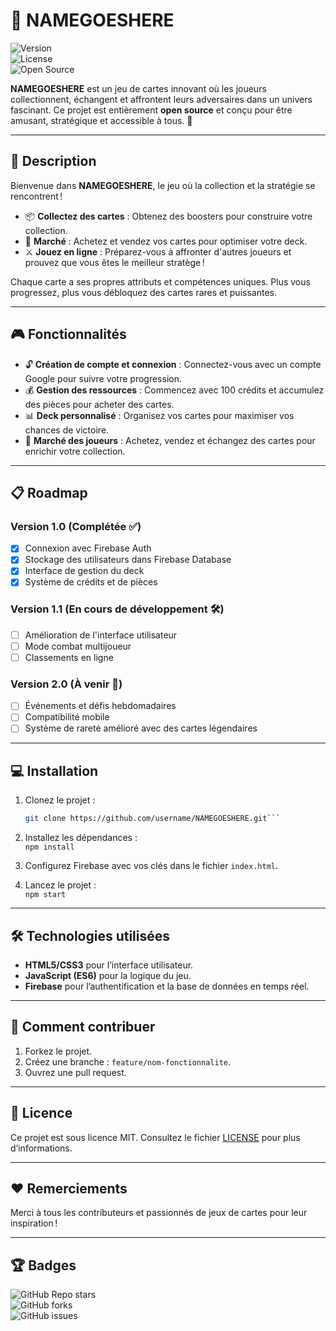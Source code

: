 # 🎴 **NAMEGOESHERE**  
![Version](https://img.shields.io/badge/version-1.0.0-blue)  
![License](https://img.shields.io/badge/license-MIT-green)  
![Open Source](https://img.shields.io/badge/open--source-yes-brightgreen)  

**NAMEGOESHERE** est un jeu de cartes innovant où les joueurs collectionnent, échangent et affrontent leurs adversaires dans un univers fascinant. Ce projet est entièrement **open source** et conçu pour être amusant, stratégique et accessible à tous. 🚀

---

## 📖 **Description**
Bienvenue dans **NAMEGOESHERE**, le jeu où la collection et la stratégie se rencontrent !  
- 📦 **Collectez des cartes** : Obtenez des boosters pour construire votre collection.  
- 🏪 **Marché** : Achetez et vendez vos cartes pour optimiser votre deck.  
- ⚔️ **Jouez en ligne** : Préparez-vous à affronter d'autres joueurs et prouvez que vous êtes le meilleur stratège !  

Chaque carte a ses propres attributs et compétences uniques. Plus vous progressez, plus vous débloquez des cartes rares et puissantes.

---

## 🎮 **Fonctionnalités**  
- 🔓 **Création de compte et connexion** : Connectez-vous avec un compte Google pour suivre votre progression.
- 💰 **Gestion des ressources** : Commencez avec 100 crédits et accumulez des pièces pour acheter des cartes.
- 📊 **Deck personnalisé** : Organisez vos cartes pour maximiser vos chances de victoire.
- 🛒 **Marché des joueurs** : Achetez, vendez et échangez des cartes pour enrichir votre collection.

---

## 📋 **Roadmap**
### **Version 1.0** (Complétée ✅)
- [x] Connexion avec Firebase Auth
- [x] Stockage des utilisateurs dans Firebase Database
- [x] Interface de gestion du deck
- [x] Système de crédits et de pièces

### **Version 1.1** (En cours de développement 🛠️)
- [ ] Amélioration de l'interface utilisateur
- [ ] Mode combat multijoueur
- [ ] Classements en ligne

### **Version 2.0** (À venir 🚀)
- [ ] Événements et défis hebdomadaires
- [ ] Compatibilité mobile
- [ ] Système de rareté amélioré avec des cartes légendaires

---

## 💻 **Installation**
1. Clonez le projet :
   ```bash
   git clone https://github.com/username/NAMEGOESHERE.git```
2. Installez les dépendances :  
    ```npm install``` 

3. Configurez Firebase avec vos clés dans le fichier `index.html`.  

4. Lancez le projet :  
    ```npm start  ``` 

---

## 🛠️ **Technologies utilisées**
- **HTML5/CSS3** pour l’interface utilisateur.  
- **JavaScript (ES6)** pour la logique du jeu.  
- **Firebase** pour l’authentification et la base de données en temps réel.  

---


## 🧩 **Comment contribuer**
1. Forkez le projet.
2. Créez une branche : `feature/nom-fonctionnalite`.  
3. Ouvrez une pull request.  

---

## 📄 **Licence**
Ce projet est sous licence MIT. Consultez le fichier [LICENSE](LICENSE) pour plus d’informations.

---

## ❤️ **Remerciements**
Merci à tous les contributeurs et passionnés de jeux de cartes pour leur inspiration !

---

## 🏆 **Badges**
![GitHub Repo stars](https://img.shields.io/github/stars/7lele/CardGame?style=social)  
![GitHub forks](https://img.shields.io/github/forks/7lele/CardGame?style=social)  
![GitHub issues](https://img.shields.io/github/issues/7lele/CardGame)
